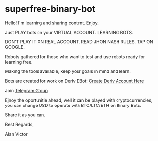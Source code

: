 # superfree-binary-bot
Hello! I'm learning and sharing content. Enjoy.

Just PLAY bots on your VIRTUAL ACCOUNT. LEARNING BOTS.

DON'T PLAY IT ON REAL ACCOUNT, READ JHON NASH RULES. TAP ON GOOGLE.

Robots gathered for those who want to test and use robots ready for learning free.

Making the tools available, keep your goals in mind and learn.

Bots are created for work on Deriv DBot:
[Create Deriv Account Here](https://track.deriv.com/_h1BT0Uryldi2vdm9PpHVCmNd7ZgqdRLk/1/)

Join [Telegram Group](https://t.me/superbinarybots)
 
Ejnoy the oportunitie ahead, well it can be played with cryptocurrencies, you can change USD to operate with BTC/LTC/ETH on Binary Bots.

Share it as you can.

Best Regards,

Alan Victor

